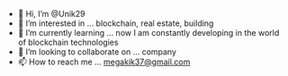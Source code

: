 - 👋 Hi, I’m @Unik29
- 👀 I’m interested in ... blockchain, real estate, building
- 🌱 I’m currently learning ... now I am constantly developing in the world of blockchain technologies
- 💞️ I’m looking to collaborate on ... company
- 📫 How to reach me ... megakik37@gmail.com

<!---
Unik29/Unik29 is a ✨ special ✨ repository because its `README.md` (this file) appears on your GitHub profile.
You can click the Preview link to take a look at your changes.
--->
